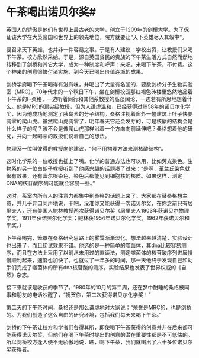 # 午茶喝出诺贝尔奖#
英国人的骄傲是他们有世界上最古老的大学，创立于1209年的剑桥大学。为了保证该大学在大英帝国和世界上的领先地位，院方就要让“天下英雄尽入其彀中”。 

要召来天下英雄，也并非一件容易之事。于是有人建议：学校出资，让教授们来喝下午茶。校方欣然采纳。于是，源自英国贫民的贵族的下午茶生活方式自然而然地转移到了剑桥和其它大学，成为一种制度和呼声：来吧，来喝下午茶，不付费。这个神来的创意很快付诸实施，到今天已喝出价值连城的成果。 

剑桥学府喝下午茶喝得有滋有味，并喝出了大量有名堂的，要数剑桥分子生物实验室（MRC）。70年代末的一个秋日下午，坐在剑桥校园那红褐色砖楼里悠然地品着下午茶的F·桑格，一边听着同行和其他系教授的高谈阔论，一边若有所思地想着什么。他是MRC的顶尖级教授，但为人谦虚温和，已经获得过1958年的诺贝尔化学奖，因为他成功地测定了胰岛素的分子结构。桑格注视着窗外一幢建筑上叶子快要凋零的爬山虎。虽然爬山虎凋零了，明年春天它还会发芽的，可是核酸的结构会是什么样子的呢？该不会是像爬山虎那样沿着一个方向向前延伸吧？桑格想着他的研究，并向一起喝茶的教授们说着自己的想法。 

物理系一位叫彼得的教授向他建议，“何不用物理方法来测核酸结构”。 

这时化学系的一位教授也插上了嘴。化学的普通方法也可以用，比如荧光染色。生物系的另一位白胡子教授听到了他感兴趣的话题凑了过来：“是啊，革兰氏染色就很有效果，还有富尔根染色，染色后都能见到细胞核的核质。如果这样，测定DNA的核苷酸序列可能就会容易一些。” 

这时，茶室内所有人的注意力都集中到桑格的话题上来了。大家都在替桑格想主意，并几乎异口同声地说，干吧，没准你又能获得一次诺贝尔奖，在你之前只有居里夫人，还有美国人鲍林教授两次获得诺贝尔奖（居里夫人1903年获诺贝尔物理学奖，1911年获诺贝尔化学奖；鲍林获1954年诺贝尔化学奖，1962年获诺贝尔和平奖。） 

下午茶喝完，笼罩在桑格研究思路上的雾霭渐渐淡化，想法越来越清楚，实验设计也出来了，而且初试效果不错。他选的是一种简单的噬菌体，其dna比较容易测序，而且在方法上采用了以前从未用过的直读法，测定噬菌体的核苷酸序列进展慢慢顺利起来，速度也加快了。也就过了一年多的时间，那一天他终于发现自己和助手们完成了噬菌体的所有dna核苷酸的测序。实验结果也发表了世界权威的《自然》杂志。 

接下来就该是收获的季节了。1980年的10月的第二周，还在梦中酣睡的桑格被同事和朋友的电话吵醒了，“祝贺你，第二次获得诺贝尔化学奖！” 

第二天的下午茶时间，桑格还是那么谦虚地对大家说：“荣誉是MRC的，也是剑桥的。为我们创造了这么自由的研究环境，包括我们每天来喝下午茶。” 

剑桥的下午茶让校方和学者们各得其所，即使喝下午茶获得的创意并非在后来都可能获得诺贝尔奖，但他们在喝下午茶时提出的创意的潜在重要性都是不可低估的。所以剑桥校方逢人便不无骄傲地说，瞧，喝下午茶，我们就喝出了六十多位诺贝尔奖获得者。
 